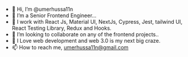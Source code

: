 - 👋 Hi, I’m @umerhussa11n
- 👀 I’m a Senior Frontend Engineer...
- 🌱 I work with React Js, Material UI, NextJs, Cypress, Jest, tailwind UI, React Testing Library, Redux and Hooks.
- 💞️ I’m looking to collaborate on any of the frontend projects..
- 💞️ I Love web development and web 3.0 is my next big craze.
- 📫 How to reach me, umerhussa11n@gmail.com

<!---
umerhussa11n/umerhussa11n is a ✨ special ✨ repository because its `README.md` (this file) appears on your GitHub profile.
You can click the Preview link to take a look at your changes.
--->
